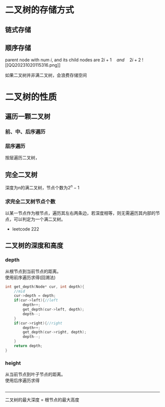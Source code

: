 # 二叉树的存储方式
## 链式存储
## 顺序存储
parent node with num $i$, and its child nodes are $2i+1\quad and \quad   2i+2$
![[QQ20231020115316.png]]

如果二叉树并非满二叉树，会浪费存储空间

# 二叉树的性质

## 遍历一颗二叉树

### 前、中、后序遍历

### 层序遍历

按层遍历二叉树，

## 完全二叉树 

深度为n的满二叉树，节点个数为$2^n -1$
### 求完全二叉树节点个数

以某一节点作为根节点，遍历其左右两条边，若深度相等，则无需遍历其内部的节点，可以判定为一个满二叉树。

- leetcode 222

## 二叉树的深度和高度

### depth
从根节点到当前节点的距离。    
使用前序遍历求得(回溯法)
```cpp
int get_depth(Node* cur, int depth){
	//mid
	cur->depth = depth;
	if(cur->left){//left
		depth++;
		get_depth(cur->left, depth);
		depth--;
	}
	if(cur->right){//right
		depth++;
		get_depth(cur->right, depth);
		depth--;
	}
	return depth;
}
```

### height
从当前节点到叶子节点的距离。    
使用后序遍历求得   
```cpp

```

------
二叉树的最大深度 = 根节点的最大高度

